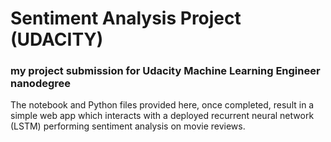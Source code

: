 # Sentiment Analysis Project (UDACITY)

### my project submission for Udacity Machine Learning Engineer nanodegree

The notebook and Python files provided here, once completed, result in a simple web app which interacts with a deployed recurrent neural network (LSTM) performing sentiment analysis on movie reviews. 


